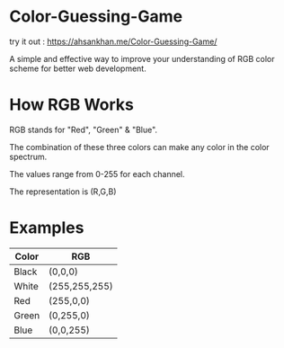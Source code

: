 # Color-Guessing-Game

try it out : https://ahsankhan.me/Color-Guessing-Game/

A simple and effective way to improve your understanding of RGB color scheme for better web development.

# How RGB Works
RGB stands for "Red", "Green" & "Blue".

The combination of these three colors can make any color in the color spectrum.

The values range from 0-255 for each channel.

The representation is (R,G,B)

# Examples

| Color | RGB           |
| ----- | ----          |
| Black | (0,0,0)       |
| White | (255,255,255) |
| Red   | (255,0,0)     |
| Green | (0,255,0)     |
| Blue  | (0,0,255)     |
